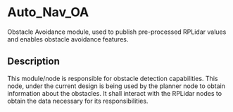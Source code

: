 # Auto_Nav_OA
Obstacle Avoidance module, used to publish pre-processed RPLidar values and enables obstacle avoidance features.

## Description
This module/node is responsible for obstacle detection capabilities. This node, under the 
current design is being used by the planner node to obtain information about the obstacles. 
It shall interact with the RPLidar nodes to obtain the data necessary for its 
responsibilities.
